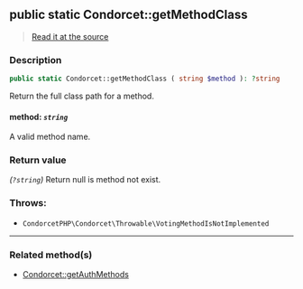 ## public static Condorcet::getMethodClass

> [Read it at the source](https://github.com/julien-boudry/Condorcet/blob/master/src/Condorcet.php#L150)

### Description    

```php
public static Condorcet::getMethodClass ( string $method ): ?string
```

Return the full class path for a method.
    

#### **method:** *`string`*   
A valid method name.    


### Return value   

*(`?string`)* Return null is method not exist.



### Throws:   

* ```CondorcetPHP\Condorcet\Throwable\VotingMethodIsNotImplemented``` 

---------------------------------------

### Related method(s)      

* [Condorcet::getAuthMethods](/Docs/api-reference/Condorcet%20Class/Condorcet--getAuthMethods.md)    
